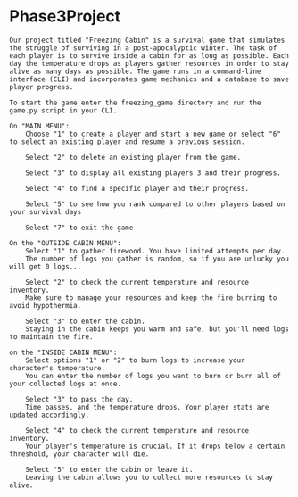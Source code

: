 # Phase3Project

    Our project titled "Freezing Cabin" is a survival game that simulates the struggle of surviving in a post-apocalyptic winter. The task of each player is to survive inside a cabin for as long as possible. Each day the temperature drops as players gather resources in order to stay alive as many days as possible. The game runs in a command-line interface (CLI) and incorporates game mechanics and a database to save player progress.

    To start the game enter the freezing_game directory and run the game.py script in your CLI.

    On "MAIN MENU":
        Choose "1" to create a player and start a new game or select "6" to select an existing player and resume a previous session.

        Select "2" to delete an existing player from the game. 

        Select "3" to display all existing players 3 and their progress.

        Select "4" to find a specific player and their progress.

        Select "5" to see how you rank compared to other players based on your survival days

        Select "7" to exit the game
 
    On the "OUTSIDE CABIN MENU":
        Select "1" to gather firewood. You have limited attempts per day.
        The number of logs you gather is random, so if you are unlucky you will get 0 logs...

        Select "2" to check the current temperature and resource inventory.
        Make sure to manage your resources and keep the fire burning to avoid hypothermia.

        Select "3" to enter the cabin.
        Staying in the cabin keeps you warm and safe, but you'll need logs to maintain the fire. 

    on the "INSIDE CABIN MENU":
        Select options "1" or "2" to burn logs to increase your character's temperature.
        You can enter the number of logs you want to burn or burn all of your collected logs at once.

        Select "3" to pass the day.
        Time passes, and the temperature drops. Your player stats are updated accordingly.

        Select "4" to check the current temperature and resource inventory.
        Your player's temperature is crucial. If it drops below a certain threshold, your character will die.

        Select "5" to enter the cabin or leave it.
        Leaving the cabin allows you to collect more resources to stay alive.